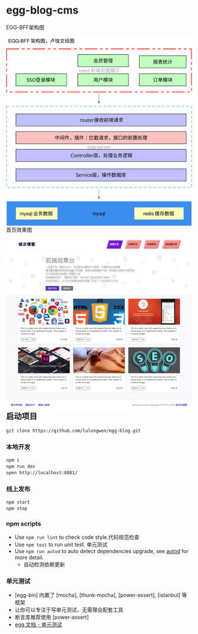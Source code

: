 # egg-blog-cms

EGG-BFF架构图

<img src="./ui/egg-bff架构图.svg" alt="egg-bff架构图" align="left"/>



首页效果图

<img src="./ui/珑文的博客.png" alt="珑文的博客" style="zoom:50%;" align="left"/>





## 启动项目



```bash
git clone https://github.com/lulongwen/egg-blog.git
```



### 本地开发

```bash
npm i
npm run dev
open http://localhost:8081/
```





### 线上发布

```bash
npm start
npm stop
```



### npm scripts

- Use `npm run lint` to check code style.代码规范检查
- Use `npm test` to run unit test. 单元测试
- Use `npm run autod` to auto detect dependencies upgrade, see [autod](https://www.npmjs.com/package/autod) for more detail.
  - 自动检测依赖更新



### 单元测试

* [egg-bin] 内置了 [mocha], [thunk-mocha], [power-assert], [istanbul] 等框架
* 让你可以专注于写单元测试，无需理会配套工具
* 断言库推荐使用 [power-assert]
* [egg 文档 - 单元测试](https://eggjs.org/zh-cn/core/unittest)

